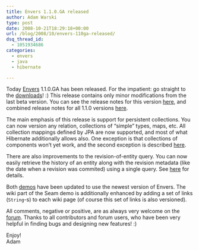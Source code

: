 ```yaml
---
title: Envers 1.1.0.GA released
author: Adam Warski
type: post
date: 2008-10-21T18:29:18+00:00
url: /blog/2008/10/envers-110ga-released/
dsq_thread_id:
  - 1051934686
categories:
  - envers
  - java
  - hibernate

---
```

Today [Envers][1] 1.1.0.GA has been released. For the impatient: go straight to the [downloads][2]! :) This release contains only minor modifications from the last beta version. You can see the release notes for this version [here][3], and combined release notes for all 1.1.0 versions [here][4].

The main emphasis of this release is support for persistent collections. You can now version any relation, collections of &#8220;simple&#8221; types, maps, etc. All collection mappings defined by JPA are now supported, and most of what Hibernate additionally allows also. One exception is that collections of components won&#8217;t yet work, and the second exception is described [here][5].

There are also improvements to the revision-of-entity query. You can now easily retrieve the history of an entity along with the revision metadata (like the date when a revision was commited) using a single query. See [here][6] for details.

Both [demos][2] have been updated to use the newest version of Envers. The wiki part of the Seam demo is additionally enhanced by adding a set of links (`String`-s) to each wiki page (of course this set of links is also versioned).

All comments, negative or positive, are as always very welcome on the [forum][7]. Thanks to all contributors and forum users, who have been very helpful in finding bugs and designing new features! :)

Enjoy!  
Adam

 [1]: http://www.jboss.org/envers/
 [2]: http://www.jboss.org/envers/downloads
 [3]: https://jira.jboss.org/jira/secure/ReleaseNote.jspa?projectId=12310660&styleName=Html&version=12312473
 [4]: https://jira.jboss.org/jira/secure/ConfigureReport.jspa?versions=12312473&versions=12312718&versions=12312514&sections=.1.7.2.4.10.9.8.3.12.11.5&style=none&selectedProjectId=12310660&reportKey=pl.net.mamut%3Areleasenotes&Next=Next
 [5]: http://www.jboss.org/envers/collections.html
 [6]: http://www.jboss.org/envers/queries.html
 [7]: http://www.jboss.com/index.html?module=bb&op=viewforum&f=283
